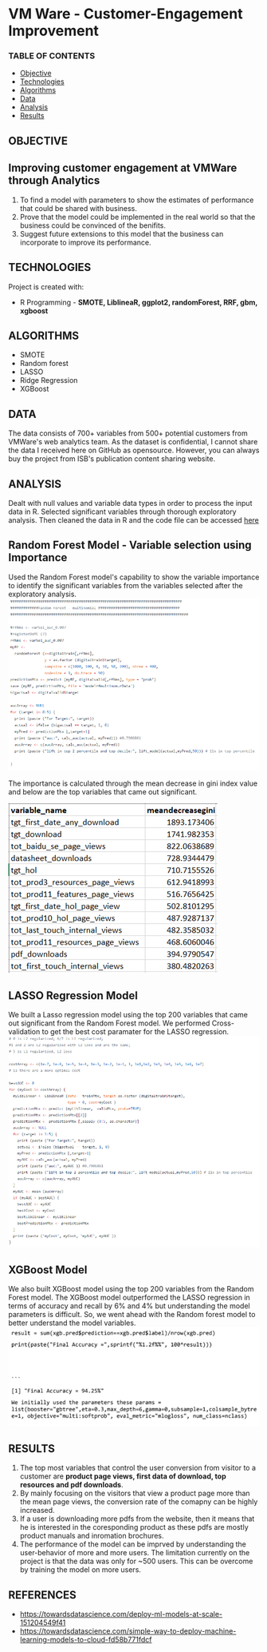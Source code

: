 # VM Ware - Customer-Engagement Improvement

### TABLE OF CONTENTS
* [Objective](#objective)
* [Technologies](#technologies)
* [Algorithms](#algorithms)
* [Data](#data)
* [Analysis](#analysis)
* [Results](#results)

## OBJECTIVE 
## Improving customer engagement at VMWare through Analytics
1. To find a model with parameters to show the estimates of performance that could be shared with business.
2. Prove that the model could be implemented in the real world so that the business could be convinced of the benifits.
3. Suggest future extensions to this model that the business can incorporate to improve its performance.

## TECHNOLOGIES
Project is created with:

* R Programming - **SMOTE, LiblineaR, ggplot2, randomForest, RRF, gbm, xgboost**

## ALGORITHMS
* SMOTE
* Random forest
* LASSO
* Ridge Regression
* XGBoost

## DATA
The data consists of 700+ variables from 500+ potential customers from VMWare's web analytics team. As the dataset is confidential, I cannot share the data I received here on GitHub as opensource. However, you can always buy the project from ISB's publication content sharing website.

## ANALYSIS
Dealt with null values and variable data types in order to process the input data in R. Selected significant variables through thorough exploratory analysis. Then cleaned the data in R and the code file can be accessed [here](https://github.com/VipanchiKatthula/VMWare-Customer-Engagement/blob/master/code/Project%20Code.R)

## Random Forest Model - Variable selection using Importance
Used the Random Forest model's capability to show the variable importance to identify the significant variables from the variables selected after the exploratory analysis.
![GitHub Logo](/images/RF_model.PNG)

The importance is calculated through the mean decrease in gini index value and below are the top variables that came out significant.

![GitHub Logo](/images/significant_variables.PNG)

## LASSO Regression Model
We built a Lasso regression model using the top 200 variables that came out significant from the Random Forest model. We performed Cross-validation to get the best cost paramater for the LASSO regression.
![GitHub Logo](images/LASSO_Model.PNG) 

## XGBoost Model
We also built XGBoost model using the top 200 variables from the Random Forest model. The XGBoost model outperformed the LASSO regression in terms of accuracy and recall by 6% and 4% but understanding the model parameters is difficult. So, we went ahead with the Random forest model to better understand the model variables.
![GitHub Logo](images/Xgboostresult.PNG) 

## RESULTS
1. The top most variables that control the user conversion from visitor to a customer are **product page views, first data of download, top resources and pdf downloads**. 
2. By mainly focusing on the visitors that view a product page more than the mean page views, the conversion rate of the comapny can be highly increased. 
3. If a user is downloading more pdfs from the website, then it means that he is interested in the coresponding product as these pdfs are mostly product manuals and inromation brochures. 
4. The performance of the model can be imprved by understanding the user-behavior of more and more users. The limitation currently on the project is that the data was only for ~500 users. This can be overcome by training the model on more users.

## REFERENCES
* https://towardsdatascience.com/deploy-ml-models-at-scale-151204549f41
* https://towardsdatascience.com/simple-way-to-deploy-machine-learning-models-to-cloud-fd58b771fdcf
